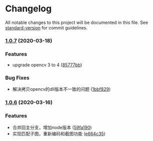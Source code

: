 # Changelog

All notable changes to this project will be documented in this file. See [standard-version](https://github.com/conventional-changelog/standard-version) for commit guidelines.

### [1.0.7](https://github.com/pass0a/cvip/compare/v1.0.6...v1.0.7) (2020-03-18)


### Features

* upgrade opencv 3 to 4 ([85777bb](https://github.com/pass0a/cvip/commit/85777bb947c223e89e405dc4b636fb32e9a71948))


### Bug Fixes

* 解决拷贝opencv的dll版本不一致的问题 ([1bbf829](https://github.com/pass0a/cvip/commit/1bbf8296fbdecf4aec83cd924c7807eb41988cd2))

### [1.0.6](https://github.com/pass0a/cvip/compare/v1.0.4...v1.0.6) (2020-03-16)


### Features

* 合并回主分支，增加node版本 ([59fa190](https://github.com/pass0a/cvip/commit/59fa190eca673459432e6ccc6979fa9ec5b3233c))
* 实现匹配子图，重新编码和截图功能 ([e664c35](https://github.com/pass0a/cvip/commit/e664c353b8d4b8d550e0dfa79fb15aa0281b8e3c))
